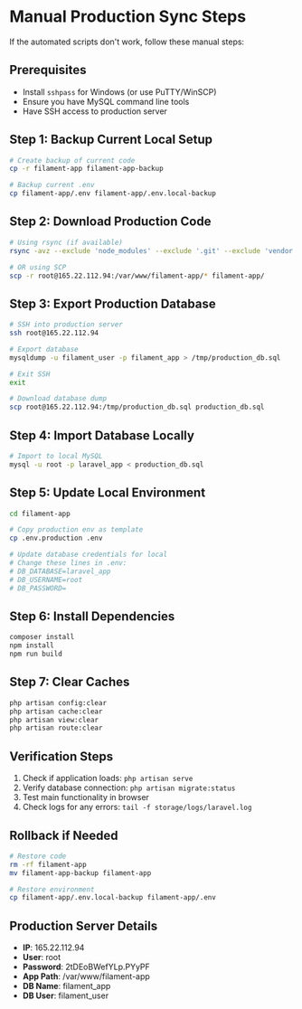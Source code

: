 # Manual Production Sync Steps

If the automated scripts don't work, follow these manual steps:

## Prerequisites
- Install `sshpass` for Windows (or use PuTTY/WinSCP)
- Ensure you have MySQL command line tools
- Have SSH access to production server

## Step 1: Backup Current Local Setup
```bash
# Create backup of current code
cp -r filament-app filament-app-backup

# Backup current .env
cp filament-app/.env filament-app/.env.local-backup
```

## Step 2: Download Production Code
```bash
# Using rsync (if available)
rsync -avz --exclude 'node_modules' --exclude '.git' --exclude 'vendor' root@165.22.112.94:/var/www/filament-app/ filament-app/

# OR using SCP
scp -r root@165.22.112.94:/var/www/filament-app/* filament-app/
```

## Step 3: Export Production Database
```bash
# SSH into production server
ssh root@165.22.112.94

# Export database
mysqldump -u filament_user -p filament_app > /tmp/production_db.sql

# Exit SSH
exit

# Download database dump
scp root@165.22.112.94:/tmp/production_db.sql production_db.sql
```

## Step 4: Import Database Locally
```bash
# Import to local MySQL
mysql -u root -p laravel_app < production_db.sql
```

## Step 5: Update Local Environment
```bash
cd filament-app

# Copy production env as template
cp .env.production .env

# Update database credentials for local
# Change these lines in .env:
# DB_DATABASE=laravel_app
# DB_USERNAME=root
# DB_PASSWORD=
```

## Step 6: Install Dependencies
```bash
composer install
npm install
npm run build
```

## Step 7: Clear Caches
```bash
php artisan config:clear
php artisan cache:clear
php artisan view:clear
php artisan route:clear
```

## Verification Steps
1. Check if application loads: `php artisan serve`
2. Verify database connection: `php artisan migrate:status`
3. Test main functionality in browser
4. Check logs for any errors: `tail -f storage/logs/laravel.log`

## Rollback if Needed
```bash
# Restore code
rm -rf filament-app
mv filament-app-backup filament-app

# Restore environment
cp filament-app/.env.local-backup filament-app/.env
```

## Production Server Details
- **IP**: 165.22.112.94
- **User**: root
- **Password**: 2tDEoBWefYLp.PYyPF
- **App Path**: /var/www/filament-app
- **DB Name**: filament_app
- **DB User**: filament_user